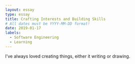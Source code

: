 ```yaml
---
layout: essay
type: essay
title: Crafting Interests and Building Skills
# All dates must be YYYY-MM-DD format!
date: 2019-01-17
labels:
  - Software Engineering
  - Learning
---
```


I've always loved creating things, either it writing or drawing. 
